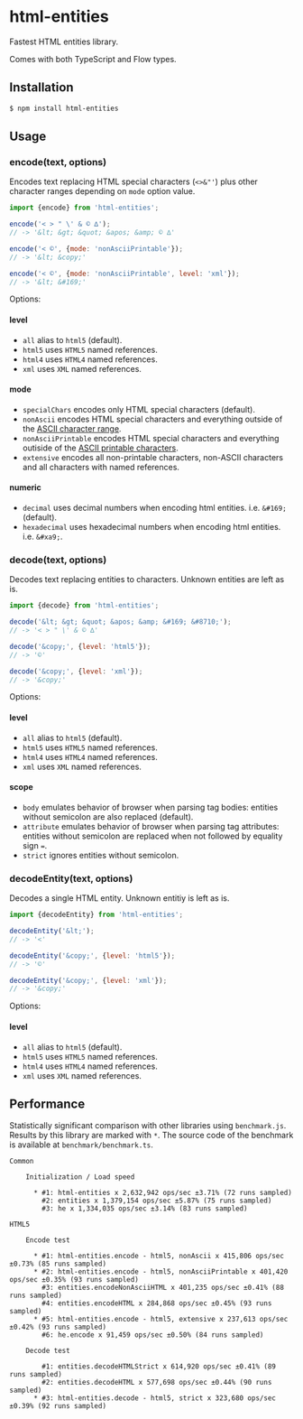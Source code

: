 html-entities
=============

Fastest HTML entities library.

Comes with both TypeScript and Flow types.

Installation
------------

```bash
$ npm install html-entities
```

Usage
-----

### encode(text, options)

Encodes text replacing HTML special characters (`<>&"'`) plus other character ranges depending on `mode` option value.

```js
import {encode} from 'html-entities';

encode('< > " \' & © ∆');
// -> '&lt; &gt; &quot; &apos; &amp; © ∆'

encode('< ©', {mode: 'nonAsciiPrintable'});
// -> '&lt; &copy;'

encode('< ©', {mode: 'nonAsciiPrintable', level: 'xml'});
// -> '&lt; &#169;'
```

Options:

#### level

 * `all` alias to `html5` (default).
 * `html5` uses `HTML5` named references.
 * `html4` uses `HTML4` named references.
 * `xml` uses `XML` named references.

#### mode

 * `specialChars` encodes only HTML special characters (default).
 * `nonAscii` encodes HTML special characters and everything outside of the [ASCII character range](https://en.wikipedia.org/wiki/ASCII).
 * `nonAsciiPrintable` encodes HTML special characters and everything outiside of the [ASCII printable characters](https://en.wikipedia.org/wiki/ASCII#Printable_characters).
 * `extensive` encodes all non-printable characters, non-ASCII characters and all characters with named references.

#### numeric

 * `decimal` uses decimal numbers when encoding html entities. i.e. `&#169;` (default).
 * `hexadecimal` uses hexadecimal numbers when encoding html entities. i.e. `&#xa9;`.


### decode(text, options)

Decodes text replacing entities to characters. Unknown entities are left as is.

```js
import {decode} from 'html-entities';

decode('&lt; &gt; &quot; &apos; &amp; &#169; &#8710;');
// -> '< > " \' & © ∆'

decode('&copy;', {level: 'html5'});
// -> '©'

decode('&copy;', {level: 'xml'});
// -> '&copy;'
```

Options:

#### level

 * `all` alias to `html5` (default).
 * `html5` uses `HTML5` named references.
 * `html4` uses `HTML4` named references.
 * `xml` uses `XML` named references.

#### scope

 * `body` emulates behavior of browser when parsing tag bodies: entities without semicolon are also replaced (default).
 * `attribute` emulates behavior of browser when parsing tag attributes: entities without semicolon are replaced when not followed by equality sign `=`.
 * `strict` ignores entities without semicolon.

### decodeEntity(text, options)

Decodes a single HTML entity. Unknown entitiy is left as is.

```js
import {decodeEntity} from 'html-entities';

decodeEntity('&lt;');
// -> '<'

decodeEntity('&copy;', {level: 'html5'});
// -> '©'

decodeEntity('&copy;', {level: 'xml'});
// -> '&copy;'
```

Options:

#### level

 * `all` alias to `html5` (default).
 * `html5` uses `HTML5` named references.
 * `html4` uses `HTML4` named references.
 * `xml` uses `XML` named references.

Performance
-----------

Statistically significant comparison with other libraries using `benchmark.js`.
Results by this library are marked with `*`.
The source code of the benchmark is available at `benchmark/benchmark.ts`.

```
Common

    Initialization / Load speed

      * #1: html-entities x 2,632,942 ops/sec ±3.71% (72 runs sampled)
        #2: entities x 1,379,154 ops/sec ±5.87% (75 runs sampled)
        #3: he x 1,334,035 ops/sec ±3.14% (83 runs sampled)

HTML5

    Encode test

      * #1: html-entities.encode - html5, nonAscii x 415,806 ops/sec ±0.73% (85 runs sampled)
      * #2: html-entities.encode - html5, nonAsciiPrintable x 401,420 ops/sec ±0.35% (93 runs sampled)
        #3: entities.encodeNonAsciiHTML x 401,235 ops/sec ±0.41% (88 runs sampled)
        #4: entities.encodeHTML x 284,868 ops/sec ±0.45% (93 runs sampled)
      * #5: html-entities.encode - html5, extensive x 237,613 ops/sec ±0.42% (93 runs sampled)
        #6: he.encode x 91,459 ops/sec ±0.50% (84 runs sampled)

    Decode test

        #1: entities.decodeHTMLStrict x 614,920 ops/sec ±0.41% (89 runs sampled)
        #2: entities.decodeHTML x 577,698 ops/sec ±0.44% (90 runs sampled)
      * #3: html-entities.decode - html5, strict x 323,680 ops/sec ±0.39% (92 runs sampled)
 